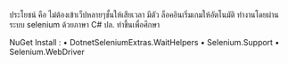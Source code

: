 ประโยชน์ คือ ไม่ต้องเข้าเว็ปหลายๆชั้นให้เสียเวลา มีตัว ล็อคอินเริ่มเกมให้อัตโนมัติ
ทำงานโดยผ่านระบบ selenium ด้วยภาษา C# 
ปล. ทำขึ้นเพื่อศึกษา

NuGet Install : 
• DotnetSeleniumExtras.WaitHelpers
• Selenium.Support
• Selenium.WebDriver

